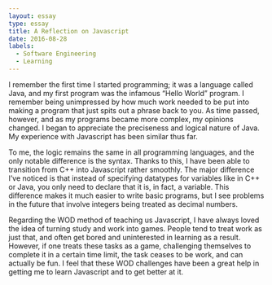 ```yaml
---
layout: essay
type: essay
title: A Reflection on Javascript
date: 2016-08-28
labels:
  - Software Engineering
  - Learning
---
```


I remember the first time I started programming; it was a language called Java, and my first program was the infamous “Hello World” program. I remember being unimpressed by how much work needed to be put into making a program that just spits out a phrase back to you. As time passed, however, and as my programs became more complex, my opinions changed. I began to appreciate the preciseness and logical nature of Java. My experience with Javascript has been similar thus far. 

To me, the logic remains the same in all programming languages, and the only notable difference is the syntax. Thanks to this, I have been able to transition from C++ into Javascript rather smoothly. The major difference I’ve noticed is that instead of specifying datatypes for variables like in C++ or Java, you only need to declare that it is, in fact, a variable. This difference makes it much easier to write basic programs, but I see problems in the future that involve integers being treated as decimal numbers.

Regarding the WOD method of teaching us Javascript, I have always loved the idea of turning study and work into games.  People tend to treat work as just that, and often get bored and uninterested in learning as a result. However, if one treats these tasks as a game, challenging themselves to complete it in a certain time limit, the task ceases to be work, and can actually be fun. I feel that these WOD challenges have been a great help in getting me to learn Javascript and to get better at it.     

